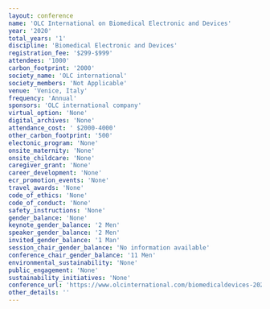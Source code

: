 ```yaml
---
layout: conference 
name: 'OLC International on Biomedical Electronic and Devices'
year: '2020'
total_years: '1'
discipline: 'Biomedical Electronic and Devices'
registration_fee: '$299-$999'
attendees: '1000'
carbon_footprint: '2000'
society_name: 'OLC international'
society_members: 'Not Applicable'
venue: 'Venice, Italy'
frequency: 'Annual'
sponsors: 'OLC international company'
virtual_option: 'None'
digital_archives: 'None'
attendance_cost: ' $2000-4000'
other_carbon_footprint: '500'
electonic_program: 'None'
onsite_maternity: 'None'
onsite_childcare: 'None'
caregiver_grant: 'None'
career_development: 'None'
ecr_promotion_events: 'None'
travel_awards: 'None'
code_of_ethics: 'None'
code_of_conduct: 'None'
safety_instructions: 'None'
gender_balance: 'None'
keynote_gender_balance: '2 Men'
speaker_gender_balance: '2 Men'
invited_gender_balance: '1 Man'
session_chair_gender_balance: 'No information available'
conference_chair_gender_balance: '11 Men'
environmental_sustainability: 'None'
public_engagement: 'None'
sustainability_initiatives: 'None'
conference_url: 'https://www.olcinternational.com/biomedicaldevices-2020//'
other_details: ''
---
```


